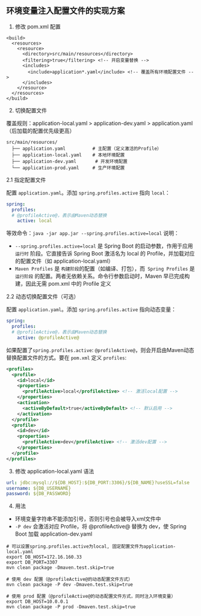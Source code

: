 ## 环境变量注入配置文件的实现方案


1. ​修改 pom.xml 配置

```
<build>
  <resources>
    <resource>
      <directory>src/main/resources</directory>
      <filtering>true</filtering> <!-- 开启变量替换 -->
      <includes>
        <include>application*.yaml</include> <!-- 覆盖所有环境配置文件 -->
      </includes>
    </resource>
  </resources>
</build>
```

2. 切换配置文件

覆盖规则：application-local.yaml > application-dev.yaml > application.yaml（后加载的配置优先级更高）

```
src/main/resources/
  ├── application.yaml          # 主配置（定义激活的Profile）
  ├── application-local.yaml    # 本地环境配置
  ├── application-dev.yaml       # 开发环境配置
  └── application-prod.yaml     # 生产环境配置
```

2.1 指定配置文件

配置 `application.yaml`。添加 `spring.profiles.active` 指向 `local`：

```application.yaml
spring:
  profiles:
  # @profileActive@，表示由Maven动态替换
    active: local
```

等效命令：`java -jar app.jar --spring.profiles.active=local` 说明：

- `--spring.profiles.active=local` 是 ​​Spring Boot 的启动参数​​，作用于​​应用 `运行时` 阶段​​。它直接告诉 Spring Boot 激活名为 local 的 Profile，并加载对应的配置文件（如 application-local.yaml）
- `Maven Profiles` 是 `构建阶段` ​​的配置（如编译、打包），而` Spring Profiles` 是​ `​运行阶段​` ​的配置。两者无依赖关系。命令行参数启动时，Maven 早已完成构建，因此无需 pom.xml 中的 Profile 定义


2.2 动态切换配置文件（可选）


配置 `application.yaml`。添加 `spring.profiles.active` 指向动态变量：

```application.yaml
spring:
  profiles:
  # @profileActive@，表示由Maven动态替换
    active: @profileActive@
```


如果配置了`spring.profiles.active`: `@profileActive@`，则会开启由Maven动态替换配置文件的方式。要在 `pom.xml` 定义 `profiles`:

```pom.xml
<profiles>
  <profile>
    <id>local</id>
    <properties>
      <profileActive>local</profileActive> <!-- 激活local配置 -->
    </properties>
    <activation>
      <activeByDefault>true</activeByDefault> <!-- 默认启用 -->
    </activation>
  </profile>
  <profile>
    <id>dev</id>
    <properties>
      <profileActive>dev</profileActive> <!-- 激活dev配置 -->
    </properties>
  </profile>
</profiles>
```

3. 修改 application-local.yaml 语法

```application-local.yaml
url: jdbc:mysql://${DB_HOST}:${DB_PORT:3306}/${DB_NAME}?useSSL=false
username: ${DB_USERNAME}
password: ${DB_PASSWORD}
```

4. 用法

- 环境变量字符串不能添加引号，否则引号也会被导入xml文件中
- `-P dev` 会激活对应 Profile，将 @profileActive@ 替换为 dev，使 Spring Boot 加载 application-dev.yaml

```
# 可以设置spring.profiles.active为local, 固定配置文件为application-local.yaml
export DB_HOST=172.16.160.33
export DB_PORT=3307
mvn clean package -Dmaven.test.skip=true

# 使用 dev 配置（@profileActive@的动态配置文件方式）
mvn clean package -P dev -Dmaven.test.skip=true

# 使用 prod 配置（@profileActive@的动态配置文件方式，同时注入环境变量）
export DB_HOST=10.0.0.1
mvn clean package -P prod -Dmaven.test.skip=true
```

